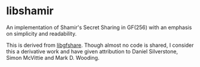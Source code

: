 libshamir
=========

An implementation of Shamir's Secret Sharing in GF(256) with an emphasis on simplicity and readability.

This is derived from [libgfshare](http://www.digital-scurf.org/software/libgfshare). Though almost no code is shared, I consider this a derivative work and have given attribution to Daniel Silverstone, Simon McVittie and Mark D. Wooding.


